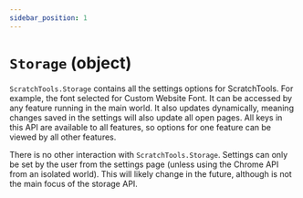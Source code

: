 ```yaml
---
sidebar_position: 1
---
```


# `Storage` (object)
`ScratchTools.Storage` contains all the settings options for ScratchTools. For example, the font selected for Custom Website Font. It can be accessed by any feature running in the main world. It also updates dynamically, meaning changes saved in the settings will also update all open pages. All keys in this API are available to all features, so options for one feature can be viewed by all other features.

There is no other interaction with `ScratchTools.Storage`. Settings can only be set by the user from the settings page (unless using the Chrome API from an isolated world). This will likely change in the future, although is not the main focus of the storage API.
